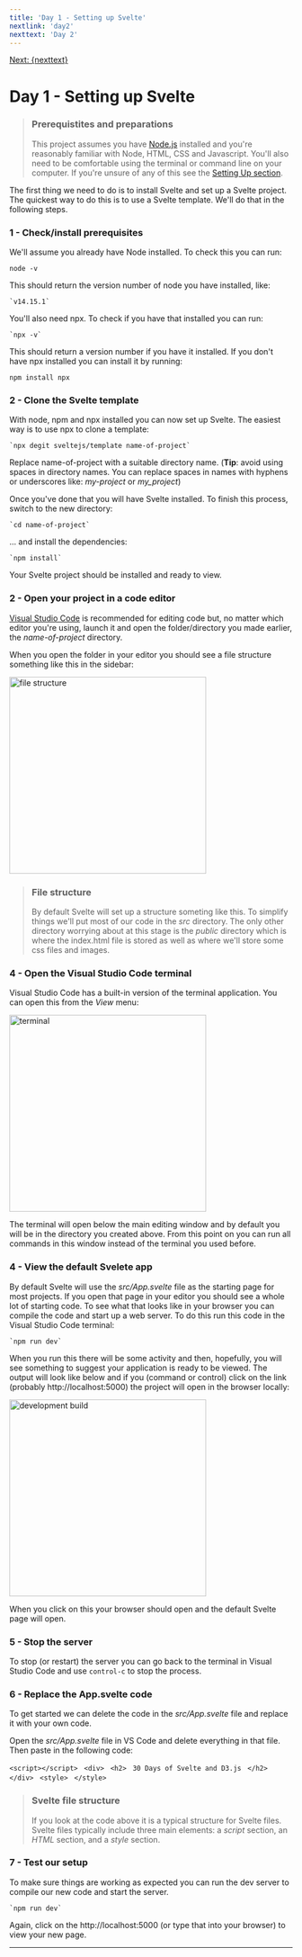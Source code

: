 ```yaml
---
title: 'Day 1 - Setting up Svelte'
nextlink: 'day2'
nexttext: 'Day 2'
---
```


<p class="nav-links">
<a href="/{nextlink}">Next: {nexttext}</a>
</p>

# Day 1 - Setting up Svelte

> ### Prerequistites and preparations
>
> This project assumes you have [Node.js](https://nodejs.org/) installed and you're reasonably familiar with Node, HTML, CSS and Javascript. You'll also need to be comfortable using the terminal or command line on your computer. If you're unsure of any of this see the [Setting Up section](/setting-up).

The first thing we need to do is to install Svelte and set up a Svelte project. The quickest way to do this is to use a Svelte template. We'll do that in the following steps.

### 1 - Check/install prerequisites

We'll assume you already have Node installed. To check this you can run:

`node -v`

This should return the version number of node you have installed, like:

    `v14.15.1`

You'll also need npx. To check if you have that installed you can run:

    `npx -v`

This should return a version number if you have it installed. If you don't have npx installed you can install it by running:

`npm install npx`

### 2 - Clone the Svelte template

With node, npm and npx installed you can now set up Svelte. The easiest way is to use npx to clone a template:

    `npx degit sveltejs/template name-of-project`

Replace name-of-project with a suitable directory name. (**Tip**: avoid using spaces in directory names. You can replace spaces in names with hyphens or underscores like: _my-project_ or _my_project_)

Once you've done that you will have Svelte installed. To finish this process, switch to the new directory:

    `cd name-of-project`

... and install the dependencies:

    `npm install`

Your Svelte project should be installed and ready to view.

### 2 - Open your project in a code editor

[Visual Studio Code](https://code.visualstudio.com/) is recommended for editing code but, no matter which editor you're using, launch it and open the folder/directory you made earlier, the _name-of-project_ directory.

When you open the folder in your editor you should see a file structure something like this in the sidebar:

<!-- ![file structure](/images/file-structure.png) -->
<img src="/images/file-structure.png" style="width: 350px;" alt="file structure">

> ### File structure
>
> By default Svelte will set up a structure someting like this. To simplify things we'll put most of our code in the _src_ directory. The only other directory worrying about at this stage is the _public_ directory which is where the index.html file is stored as well as where we'll store some css files and images.

### 4 - Open the Visual Studio Code terminal

Visual Studio Code has a built-in version of the terminal application. You can open this from the _View_ menu:

<!-- ![open terminal](/images/open-terminal.png) -->
<img src="/images/open-terminal.png" style="width: 350px;" alt="terminal">

The terminal will open below the main editing window and by default you will be in the directory you created above. From this point on you can run all commands in this window instead of the terminal you used before.

### 4 - View the default Svelete app

By default Svelte will use the _src/App.svelte_ file as the starting page for most projects. If you open that page in your editor you should see a whole lot of starting code. To see what that looks like in your browser you can compile the code and start up a web server. To do this run this code in the Visual Studio Code terminal:

    `npm run dev`

When you run this there will be some activity and then, hopefully, you will see something to suggest your application is ready to be viewed. The output will look like below and if you (command or control) click on the link (probably http://localhost:5000) the project will open in the browser locally:

<!-- ![npm run dev](/images/dev-build.png) -->
<img src="/images/dev-build.png" style="width: 350px;" alt="development build">

When you click on this your browser should open and the default Svelte page will open.

### 5 - Stop the server

To stop (or restart) the server you can go back to the terminal in Visual Studio Code and use `control-c` to stop the process.

### 6 - Replace the App.svelte code

To get started we can delete the code in the _src/App.svelte_ file and replace it with your own code.

Open the _src/App.svelte_ file in VS Code and delete everything in that file. Then paste in the following code:

`<script></script>`
` <div>`
` <h2>`
` 30 Days of Svelte and D3.js`
` </h2>`
`</div>`
` <style>`
` </style>`

> ### Svelte file structure
>
> If you look at the code above it is a typical structure for Svelte files. Svelte files typically include three main elements: a _script_ section, an _HTML_ section, and a _style_ section.

### 7 - Test our setup

To make sure things are working as expected you can run the dev server to compile our new code and start the server.

    `npm run dev`

Again, click on the http://localhost:5000 (or type that into your browser) to view your new page.

---
